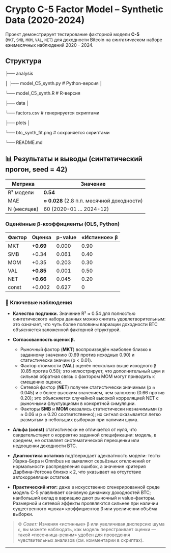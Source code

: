 # Crypto C-5 Factor Model – **Synthetic Data (2020-2024)**

Проект демонстрирует тестирование факторной модели **C-5**  
(`MKT`, `SMB`, `MOM`, `VAL`, `NET`) для доходности Bitcoin на *синтетическом* наборе
ежемесячных наблюдений 2020 - 2024.

## Структура
├── analysis

│ ├── model_C5_synth.py # Python-версия
│ 

└── model_C5_synth.R # R-версия

├── data
│

└── factors.csv # генерируется скриптами

├── plots
│ 

└── btc_synth_fit.png # сохраняется скриптами

└── README.md
## 📊  Результаты и выводы (синтетический прогон, seed = 42)

| Метрика | Значение |
|---------|----------|
| R² модели | **0.54** |
| MAE      | **≈ 0.028** (2.8 п.п. месячной доходности) |
| N (месяцев) | 60 (2020-01 … 2024-12) |

### Оценённые β-коэффициенты (OLS, Python)
| Фактор | Оценка | p-value | «Истинное» β |
|--------|--------|---------|--------------|
| MKT | **+0.69** | 0.000 | 0.90 |
| SMB | +0.34 | 0.061 | 0.40 |
| MOM | +0.35 | 0.203 | 0.30 |
| VAL | **+0.85** | 0.001 | 0.50 |
| NET | **+0.66** | 0.045 | 0.20 |
| const | +0.002 | 0.627 | 0 |

### 📌 Ключевые наблюдения  

* **Качество подгонки.** Значение R² ≈ 0.54 для полностью синтетического набора данных можно считать удовлетворительным: это означает, что чуть более половины вариации доходности BTC объясняется заложенной факторной структурой.  

* **Согласованность оценок β.**  
  * Рыночный фактор (**MKT**) воспроизведён наиболее близко к заданному значению (0.69 против исходных 0.90) и статистически значим (p < 0.01).  
  * Фактор стоимости (**VAL**) оценён несколько выше исходного β (0.85 против 0.50); это иллюстрирует, что дополнительный шум и сильная обратная связь с фактором MOM могут приводить к смещению оценок.  
  * Сетевой фактор (**NET**) получен статистически значимым (p ≈ 0.045) и с более высоким значением, чем заложено (0.66 против 0.20); это объясняется случайной высокой корреляцией NET с рыночными флуктуациями в конкретной симуляции.  
  * Факторы **SMB** и **MOM** оказались статистически незначимыми (p ≈ 0.06 и p ≈ 0.20 соответственно); их сигнал оказывается легко размытым в небольших выборках при наличии шума.  

* **Альфа (const)** статистически не отличается от нуля, что свидетельствует о корректно заданной спецификации: модель, в среднем, не оставляет систематической переоценки или недооценки доходности BTC.  

* **Диагностика остатков** подтверждает адекватность модели: тесты Жарка-Бера и Omnibus не выявляют серьёзных отклонений от нормальности распределения ошибок, а значение критерия Дарбина–Уотсона близко к 2, что указывает на отсутствие автокорреляции остатков.  

* **Практический итог:** даже в искусственно сгенерированной среде модель C-5 улавливает основную динамику доходностей BTC; наибольший вклад в вариацию дают рыночный и value-факторы. Размерной и сетевой эффекты проявляются сильнее при наличии существенного «шока» коэффициентов β или увеличении объёма выборки.

> ⚙️ *Совет:* Изменяя «истинные» β или увеличивая дисперсию шума `ε`, вы можете наблюдать, как модель перестраивает оценки — такой «песочница-режим» удобен для проведения чувствительных анализов (см. комментарии в скриптах).


---
